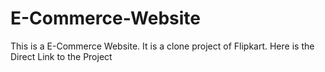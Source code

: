 # E-Commerce-Website
This is a E-Commerce Website. It is a clone project of Flipkart.
Here is the Direct Link to the Project

